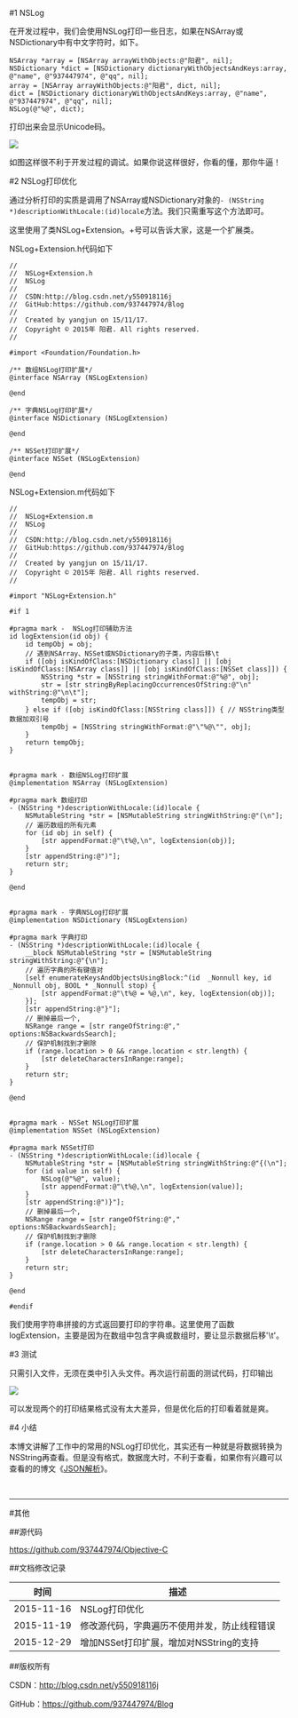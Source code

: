 #1 NSLog

在开发过程中，我们会使用NSLog打印一些日志，如果在NSArray或NSDictionary中有中文字符时，如下。

```objc
NSArray *array = [NSArray arrayWithObjects:@"阳君", nil];
NSDictionary *dict = [NSDictionary dictionaryWithObjectsAndKeys:array, @"name", @"937447974", @"qq", nil];
array = [NSArray arrayWithObjects:@"阳君", dict, nil];
dict = [NSDictionary dictionaryWithObjectsAndKeys:array, @"name", @"937447974", @"qq", nil];
NSLog(@"%@", dict);
```

打印出来会显示Unicode码。

![](https://raw.githubusercontent.com/937447974/Blog/master/Resources/2015111701.png)

如图这样很不利于开发过程的调试。如果你说这样很好，你看的懂，那你牛逼！

#2 NSLog打印优化

通过分析打印的实质是调用了NSArray或NSDictionary对象的`- (NSString *)descriptionWithLocale:(id)locale`方法。我们只需重写这个方法即可。

这里使用了类NSLog+Extension。+号可以告诉大家，这是一个扩展类。

NSLog+Extension.h代码如下

```objc
//
//  NSLog+Extension.h
//  NSLog
//
//  CSDN:http://blog.csdn.net/y550918116j
//  GitHub:https://github.com/937447974/Blog
//
//  Created by yangjun on 15/11/17.
//  Copyright © 2015年 阳君. All rights reserved.
//

#import <Foundation/Foundation.h>

/** 数组NSLog打印扩展*/
@interface NSArray (NSLogExtension)

@end

/** 字典NSLog打印扩展*/
@interface NSDictionary (NSLogExtension)

@end

/** NSSet打印扩展*/
@interface NSSet (NSLogExtension)

@end
```

NSLog+Extension.m代码如下

```objc
//
//  NSLog+Extension.m
//  NSLog
//
//  CSDN:http://blog.csdn.net/y550918116j
//  GitHub:https://github.com/937447974/Blog
//
//  Created by yangjun on 15/11/17.
//  Copyright © 2015年 阳君. All rights reserved.
//

#import "NSLog+Extension.h"

#if 1

#pragma mark -  NSLog打印辅助方法
id logExtension(id obj) {
    id tempObj = obj;
    // 遇到NSArray、NSSet或NSDictionary的子类，内容后移\t
    if ([obj isKindOfClass:[NSDictionary class]] || [obj isKindOfClass:[NSArray class]] || [obj isKindOfClass:[NSSet class]]) {
        NSString *str = [NSString stringWithFormat:@"%@", obj];
        str = [str stringByReplacingOccurrencesOfString:@"\n" withString:@"\n\t"];
        tempObj = str;
    } else if ([obj isKindOfClass:[NSString class]]) { // NSString类型数据加双引号
        tempObj = [NSString stringWithFormat:@"\"%@\"", obj];
    }
    return tempObj;
}


#pragma mark - 数组NSLog打印扩展
@implementation NSArray (NSLogExtension)

#pragma mark 数组打印
- (NSString *)descriptionWithLocale:(id)locale {
    NSMutableString *str = [NSMutableString stringWithString:@"(\n"];
    // 遍历数组的所有元素
    for (id obj in self) {
        [str appendFormat:@"\t%@,\n", logExtension(obj)];
    }
    [str appendString:@")"];
    return str;
}

@end


#pragma mark - 字典NSLog打印扩展
@implementation NSDictionary (NSLogExtension)

#pragma mark 字典打印
- (NSString *)descriptionWithLocale:(id)locale {
    __block NSMutableString *str = [NSMutableString stringWithString:@"{\n"];
    // 遍历字典的所有键值对
    [self enumerateKeysAndObjectsUsingBlock:^(id  _Nonnull key, id  _Nonnull obj, BOOL * _Nonnull stop) {
        [str appendFormat:@"\t%@ = %@,\n", key, logExtension(obj)];
    }];
    [str appendString:@"}"];
    // 删掉最后一个,
    NSRange range = [str rangeOfString:@"," options:NSBackwardsSearch];
    // 保护机制找到才删除
    if (range.location > 0 && range.location < str.length) {
        [str deleteCharactersInRange:range];
    }
    return str;
}

@end


#pragma mark - NSSet NSLog打印扩展
@implementation NSSet (NSLogExtension)

#pragma mark NSSet打印
- (NSString *)descriptionWithLocale:(id)locale {
    NSMutableString *str = [NSMutableString stringWithString:@"{(\n"];
    for (id value in self) {
        NSLog(@"%@", value);
        [str appendFormat:@"\t%@,\n", logExtension(value)];
    }
    [str appendString:@")}"];
    // 删掉最后一个,
    NSRange range = [str rangeOfString:@"," options:NSBackwardsSearch];
    // 保护机制找到才删除
    if (range.location > 0 && range.location < str.length) {
        [str deleteCharactersInRange:range];
    }
    return str;
}

@end

#endif
```

我们使用字符串拼接的方式返回要打印的字符串。这里使用了函数logExtension，主要是因为在数组中包含字典或数组时，要让显示数据后移'\t'。

#3 测试

只需引入文件，无须在类中引入头文件。再次运行前面的测试代码，打印输出

![](https://raw.githubusercontent.com/937447974/Blog/master/Resources/2015111702.png)

可以发现两个的打印结果格式没有太大差异，但是优化后的打印看着就是爽。

#4 小结

本博文讲解了工作中的常用的NSLog打印优化，其实还有一种就是将数据转换为NSString再查看。但是没有格式，数据庞大时，不利于查看，如果你有兴趣可以查看的的博文《[JSON解析](http://blog.csdn.net/y550918116j/article/details/49002701)》。

&#160;

----------

#其他

##源代码

https://github.com/937447974/Objective-C

##文档修改记录

| 时间 | 描述 |
| ---- | ---- |
| 2015-11-16 | NSLog打印优化 |
| 2015-11-19 | 修改源代码，字典遍历不使用并发，防止线程错误 |
| 2015-12-29 | 增加NSSet打印扩展，增加对NSString的支持 |

##版权所有

CSDN：http://blog.csdn.net/y550918116j

GitHub：https://github.com/937447974/Blog